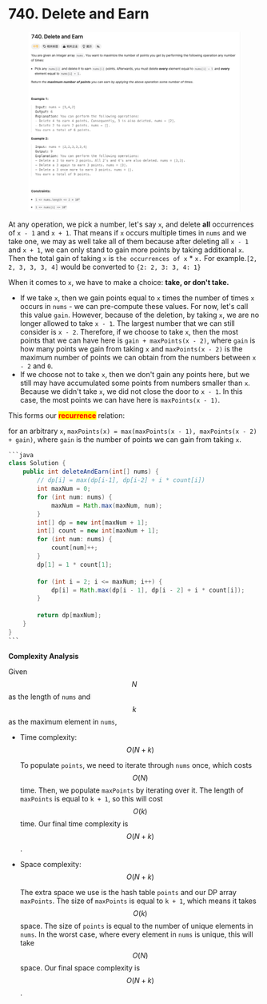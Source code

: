 # 740. Delete and Earn

<figure><img src="../../../.gitbook/assets/image (48).png" alt=""><figcaption></figcaption></figure>



At any operation, we pick a number, let's say `x`, and delete **all** occurrences of `x - 1` and `x + 1`. That means if `x` occurs multiple times in `nums` and we take one, we may as well take all of them because after deleting all `x - 1` and `x + 1`, we can only stand to gain more points by taking additional `x`. Then the total gain of taking `x` is `the occurrences of x` \* `x.` For example.`[2, 2, 3, 3, 3, 4]` would be converted to `{2: 2, 3: 3, 4: 1}`

When it comes to `x`, we have to make a choice: **take, or don't take.**

* If we take `x`, then we gain points equal to `x` times the number of times `x` occurs in `nums` - we can pre-compute these values. For now, let's call this value `gain`. However, because of the deletion, by taking `x`, we are no longer allowed to take `x - 1`. The largest number that we can still consider is `x - 2`. Therefore, if we choose to take `x`, then the most points that we can have here is `gain + maxPoints(x - 2)`, where `gain` is how many points we gain from taking `x` and `maxPoints(x - 2)` is the maximum number of points we can obtain from the numbers between `x - 2` and `0`.
* If we choose not to take `x`, then we don't gain any points here, but we still may have accumulated some points from numbers smaller than `x`. Because we didn't take `x`, we did not close the door to `x - 1`. In this case, the most points we can have here is `maxPoints(x - 1)`.

This forms our <mark style="color:red;">**recurrence**</mark> relation:&#x20;

for an arbitrary `x`, `maxPoints(x) = max(maxPoints(x - 1), maxPoints(x - 2) + gain)`, where `gain` is the number of points we can gain from taking `x`.



````java
```java
class Solution {
    public int deleteAndEarn(int[] nums) {
        // dp[i] = max(dp[i-1], dp[i-2] + i * count[i])
        int maxNum = 0;
        for (int num: nums) {
            maxNum = Math.max(maxNum, num);
        }
        int[] dp = new int[maxNum + 1];
        int[] count = new int[maxNum + 1];
        for (int num: nums) {
            count[num]++;
        }
        dp[1] = 1 * count[1];

        for (int i = 2; i <= maxNum; i++) {
            dp[i] = Math.max(dp[i - 1], dp[i - 2] + i * count[i]);
        }

        return dp[maxNum];
    }
}
```
````



**Complexity Analysis**

Given $$N$$ as the length of `nums` and $$k$$ as the maximum element in `nums`,

*   Time complexity: $$O(N+k)$$

    To populate `points`, we need to iterate through `nums` once, which costs $$O(N)$$ time. Then, we populate `maxPoints` by iterating over it. The length of `maxPoints` is equal to `k + 1`, so this will cost $$O(k)$$ time. Our final time complexity is $$O(N+k)$$.
*   Space complexity: $$O(N+k)$$

    The extra space we use is the hash table `points` and our DP array `maxPoints`. The size of `maxPoints` is equal to `k + 1`, which means it takes $$O(k)$$ space. The size of `points` is equal to the number of unique elements in `nums`. In the worst case, where every element in `nums` is unique, this will take $$O(N)$$ space. Our final space complexity is $$O(N+k)$$.


